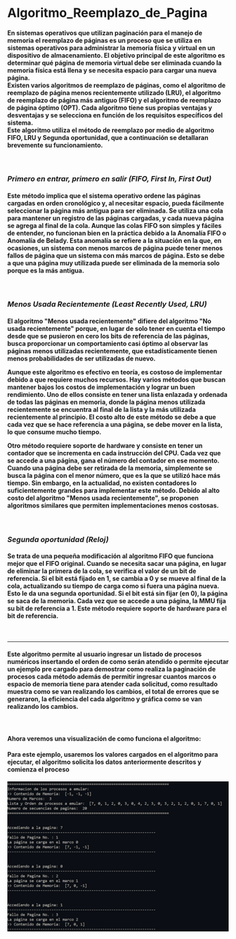 # Algoritmo_Reemplazo_de_Pagina
<h4>En sistemas operativos que utilizan paginación para el manejo de memoria el reemplazo de páginas es un proceso que se utiliza en sistemas operativos para administrar la memoria física y virtual en un dispositivo de almacenamiento. El objetivo principal de este algoritmo es determinar qué página de memoria virtual debe ser eliminada cuando la memoria física está llena y se necesita espacio para cargar una nueva página.
<br>
Existen varios algoritmos de reemplazo de páginas, como el algoritmo de reemplazo de página menos recientemente utilizado (LRU), el algoritmo de reemplazo de página más antiguo (FIFO) y el algoritmo de reemplazo de página óptimo (OPT). Cada algoritmo tiene sus propias ventajas y desventajas y se selecciona en función de los requisitos específicos del sistema.
<br>
Este algoritmo utiliza el método de reemplazo por medio de algoritmo FIFO, LRU y Segunda oportunidad, que a continuación se detallaran brevemente su funcionamiento.
</h4><br>

<h3><i>Primero en entrar, primero en salir (FIFO, First In, First Out)</i></h3>
<h4>Este método implica que el sistema operativo ordene las páginas cargadas en orden cronológico y, al necesitar espacio, pueda fácilmente seleccionar la página más antigua para ser eliminada. Se utiliza una cola para mantener un registro de las páginas cargadas, y cada nueva página se agrega al final de la cola. Aunque las colas FIFO son simples y fáciles de entender, no funcionan bien en la práctica debido a la Anomalía FIFO o Anomalía de Belady. Esta anomalía se refiere a la situación en la que, en ocasiones, un sistema con menos marcos de página puede tener menos fallos de página que un sistema con más marcos de página. Esto se debe a que una página muy utilizada puede ser eliminada de la memoria solo porque es la más antigua.</h4>

<br>

<h3><i>Menos Usada Recientemente (Least Recently Used, LRU)</i></h3>
<h4>El algoritmo "Menos usada recientemente" difiere del algoritmo "No usada recientemente" porque, en lugar de solo tener en cuenta el tiempo desde que se pusieron en cero los bits de referencia de las páginas, busca proporcionar un comportamiento casi óptimo al observar las páginas menos utilizadas recientemente, que estadísticamente tienen menos probabilidades de ser utilizadas de nuevo.

Aunque este algoritmo es efectivo en teoría, es costoso de implementar debido a que requiere muchos recursos. Hay varios métodos que buscan mantener bajos los costos de implementación y lograr un buen rendimiento. Uno de ellos consiste en tener una lista enlazada y ordenada de todas las páginas en memoria, donde la página menos utilizada recientemente se encuentra al final de la lista y la más utilizada recientemente al principio. El costo alto de este método se debe a que cada vez que se hace referencia a una página, se debe mover en la lista, lo que consume mucho tiempo.

Otro método requiere soporte de hardware y consiste en tener un contador que se incrementa en cada instrucción del CPU. Cada vez que se accede a una página, gana el número del contador en ese momento. Cuando una página debe ser retirada de la memoria, simplemente se busca la página con el menor número, que es la que se utilizó hace más tiempo. Sin embargo, en la actualidad, no existen contadores lo suficientemente grandes para implementar este método. Debido al alto costo del algoritmo "Menos usada recientemente", se proponen algoritmos similares que permiten implementaciones menos costosas.</h4>

<br>

<h3><i>Segunda oportunidad (Reloj)</i></h3>
<h4>Se trata de una pequeña modificación al algoritmo FIFO que funciona mejor que el FIFO original. Cuando se necesita sacar una página, en lugar de eliminar la primera de la cola, se verifica el valor de un bit de referencia. Si el bit está fijado en 1, se cambia a 0 y se mueve al final de la cola, actualizando su tiempo de carga como si fuera una página nueva. Esto le da una segunda oportunidad. Si el bit está sin fijar (en 0), la página se saca de la memoria. Cada vez que se accede a una página, la MMU fija su bit de referencia a 1. Este método requiere soporte de hardware para el bit de referencia.</h4>

<br>

___

<h4>Este algoritmo permite al usuario ingresar un listado de procesos numéricos insertando el orden de como serán atendido o permite ejecutar un ejemplo pre cargado para demostrar como realiza la paginación de procesos cada método además de permitir ingresar cuantos marcos o espacio de memoria tiene para atender cada solicitud, como resultado muestra como se van realizando los cambios, el total de errores que se generaron, la eficiencia del cada algoritmo y gráfica como se van realizando los cambios.</h4>
<br>
<h4>Ahora veremos una visualización de como funciona el algoritmo:</h4>
<h4>Para este ejemplo, usaremos los valores cargados en el algoritmo para ejecutar, el algoritmo solicita los datos anteriormente descritos y comienza el proceso</h4>

<img src="Source\Imagen_1.png">